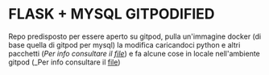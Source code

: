 # FLASK + MYSQL GITPODIFIED
Repo predisposto per essere aperto su gitpod, pulla un'immagine docker (di base quella di gitpod per mysql) la modifica caricandoci python e altri pacchetti (_Per info consultare il [file](https://github.com/huecraft143/python_sqlfing/blob/main/.gitpod.Dockerfile)_)
e fa alcune cose in locale nell'ambiente gitpod (_Per info consultare il [file](https://github.com/huecraft143/python_sqlfing/blob/main/.gitpod.yml))
